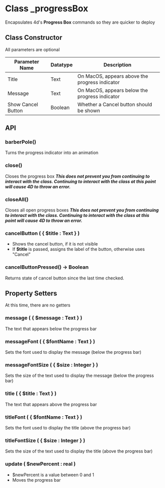<!-- Making progress boxes more funner -->

# Class _progressBox

Encapsulates 4d's **Progress Box** commands so they are quicker to deploy



## Class Constructor

All parameters are optional

Parameter Name  | Datatype | Description
-- | -- | --
Title | Text | On MacOS, appears above the progress indicator
Message | Text | On MacOS, appears below the progress indicator
Show Cancel Button | Boolean | Whether a Cancel button should be shown



## API



### barberPole()

Turns the progress indicator into an animation



### close()

Closes the progress box
***This does not prevent you from continuing to interact with the class. Continuing to interact with the class at this point will cause 4D to throw an error.***



### closeAll()

Closes all open progress boxes
***This does not prevent you from continuing to interact with the class. Continuing to interact with the class at this point will cause 4D to throw an error.***



### cancelButton ( { $title : Text } )

* Shows the cancel button, if it is not visible
* If **$title** is passed, assigns the label of the button, otherwise uses "Cancel"



### cancelButtonPressed() -> Boolean

Returns state of cancel button since the last time checked.



## Property Setters

At this time, there are no getters



### message ( { $message : Text } )

The text that appears below the progress bar



### messageFont ( { $fontName : Text } ) 

Sets the font used to display the message (below the progress bar)



### messageFontSize ( { $size : Integer } ) 

Sets the size of the text used to display the message (below the progress bar)



### title ( { $title : Text } )

The text that appears above the progress bar



### titleFont ( { $fontName : Text } ) 

Sets the font used to display the title (above the progress bar)



### titleFontSize ( { $size : Integer } ) 

Sets the size of the text used to display the title (above the progress bar)



### update ( $newPercent : real )

* $newPercent is a value between 0 and 1
* Moves the progress bar 